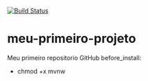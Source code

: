 [![Build Status](https://travis-ci.org/brunosetra/meu-primeiro-projeto.svg?branch=master)](https://travis-ci.org/brunosetra/meu-primeiro-projeto)
# meu-primeiro-projeto
Meu primeiro repositorio GitHub
before_install:
  - chmod +x mvnw